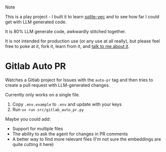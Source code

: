 > [!NOTE]
> This is a play project - I built it to learn [sqlite-vec](https://github.com/asg017/sqlite-vec) and to see how far I could get with LLM generated code.
>
> It is 80% LLM generate code, awkwardly stitched together.
>
> It is not intended for production use (or any use at all really), but please feel free to poke at it, fork it, learn from it, and [talk to me about it](https://bsky.app/profile/usher.dev).

# Gitlab Auto PR

Watches a Gitlab project for Issues with the `auto-pr` tag and then tries to create a pull request with LLM-generated changes.

Currently only works on a single file.

1. Copy `.env.example` to `.env` and update with your keys
2. Run `uv run src/gitlab_auto_pr.py`

Maybe you could add:

-   Support for multiple files
-   The ability to ask the agent for changes in PR comments
-   A better way to find more relevant files (I'm not sure the embeddings are quite cutting it here)
